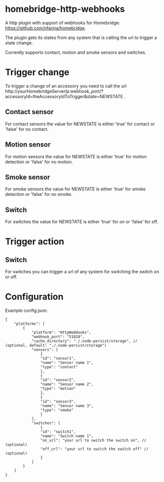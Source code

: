 # homebridge-http-webhooks
A http plugin with support of webhooks for Homebridge: https://github.com/nfarina/homebridge.

The plugin gets its states from any system that is calling the url to trigger a state change.

Currently supports contact, motion and smoke sensors and switches.

# Trigger change
To trigger a change of an accessory you need to call the url http://yourHomebridgeServerIp:webhook_port/?accessoryId=theAccessoryIdToTrigger&state=NEWSTATE .

## Contact sensor
For contact sensors the value for NEWSTATE is either 'true' for contact or 'false' for no contact.

## Motion sensor
For motion sensors the value for NEWSTATE is either 'true' for motion detection or 'false' for no motion.

## Smoke sensor
For smoke sensors the value for NEWSTATE is either 'true' for smoke detection or 'false' for no smoke.

## Switch
For switches the value for NEWSTATE is either 'true' for on or 'false' for off.

# Trigger action

## Switch
For switches you can trigger a url of any system for switching the switch on or off.

# Configuration
Example config.json:

    {
        "platforms": [
            {
                "platform": "HttpWebHooks",
                "webhook_port": "51828",
                "cache_directory": "./.node-persist/storage", // (optional, default: "./.node-persist/storage")
                "sensors": [
                    {
                    "id": "sensor1",
                    "name": "Sensor name 1",
                    "type": "contact"
                    },
                    {
                    "id": "sensor2",
                    "name": "Sensor name 2",
                    "type": "motion"
                    },
                    {
                    "id": "sensor3",
                    "name": "Sensor name 3",
                    "type": "smoke"
                    }
                ],
                "switches": [
                    {
                    "id": "switch1",
                    "name": "Switch name 1",
                    "on_url": "your url to switch the switch on", // (optional)
                    "off_url": "your url to switch the switch off" // (optional)
                    }
                ]
            }
        ]
    }
